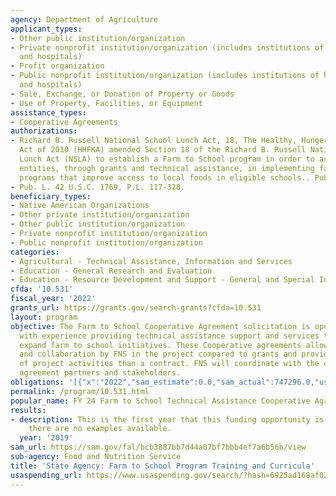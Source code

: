 ```yaml
---
agency: Department of Agriculture
applicant_types:
- Other public institution/organization
- Private nonprofit institution/organization (includes institutions of higher education
  and hospitals)
- Profit organization
- Public nonprofit institution/organization (includes institutions of higher education
  and hospitals)
- Sale, Exchange, or Donation of Property or Goods
- Use of Property, Facilities, or Equipment
assistance_types:
- Cooperative Agreements
authorizations:
- Richard B. Russell National School Lunch Act, 18, The Healthy, Hunger-Free Kids
  Act of 2010 (HHFKA) amended Section 18 of the Richard B. Russell National School
  Lunch Act (NSLA) to establish a Farm to School program in order to assist eligible
  entities, through grants and technical assistance, in implementing farm to school
  programs that improve access to local foods in eligible schools.. Pub. L. 115, 141.
- Pub. L. 42 U.S.C. 1769, P.L. 117-328.
beneficiary_types:
- Native American Organizations
- Other private institution/organization
- Other public institution/organization
- Private nonprofit institution/organization
- Public nonprofit institution/organization
categories:
- Agricultural - Technical Assistance, Information and Services
- Education - General Research and Evaluation
- Education - Resource Development and Support - General and Special Interest Organizations
cfda: '10.531'
fiscal_year: '2022'
grants_url: https://grants.gov/search-grants?cfda=10.531
layout: program
objective: The Farm to School Cooperative Agreement solicitation is open to organizations
  with experience providing technical assistance support and services that further
  expand farm to school initiatives. These Cooperative agreements allow more involvement
  and collaboration by FNS in the project compared to grants and provide fewer directions
  of project activities than a contract. FNS will coordinate with the cooperative
  agreement partners and stakeholders.
obligations: '[{"x":"2022","sam_estimate":0.0,"sam_actual":747296.0,"usa_spending_actual":747296.0},{"x":"2023","sam_estimate":0.0,"sam_actual":0.0,"usa_spending_actual":0.0},{"x":"2024","sam_estimate":3000000.0,"sam_actual":0.0,"usa_spending_actual":-31349.14}]'
permalink: /program/10.531.html
popular_name: FY 24 Farm to School Technical Assistance Cooperative Agreement
results:
- description: This is the first year that this funding opportunity is available thus
    there are no examples available.
  year: '2019'
sam_url: https://sam.gov/fal/bcb3887bb7d44a07bf7bbb4ef7a6b56b/view
sub-agency: Food and Nutrition Service
title: 'State Agency: Farm to School Program Training and Curricula'
usaspending_url: https://www.usaspending.gov/search/?hash=6925ad168af0277183bf80cf52c7db81
---
```

